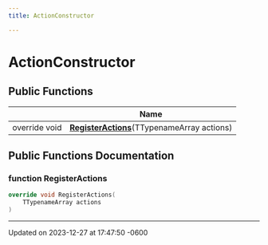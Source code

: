 ```yaml
---
title: ActionConstructor

---
```


# ActionConstructor





## Public Functions

|                | Name           |
| -------------- | -------------- |
| override void | **[RegisterActions](class_action_constructor.md#function-registeractions)**(TTypenameArray actions) |

## Public Functions Documentation

### function RegisterActions

```cpp
override void RegisterActions(
    TTypenameArray actions
)
```


-------------------------------

Updated on 2023-12-27 at 17:47:50 -0600